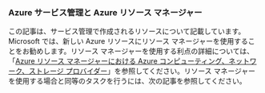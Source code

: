 ### Azure サービス管理と Azure リソース マネージャー
 
この記事は、サービス管理で作成されるリソースについて記載しています。Microsoft では、新しい Azure リソースにリソース マネージャーを使用することをお勧めします。リソース マネージャーを使用する利点の詳細については、「[Azure リソース マネージャーにおける Azure コンピューティング、ネットワーク、ストレージ プロバイダー](../articles/virtual-machines/virtual-machines-azurerm-versus-azuresm.md)」を参照してください。リソース マネージャーを使用する場合と同等のタスクを行うには、次の記事を参照してください。

<!---HONumber=Oct15_HO3-->